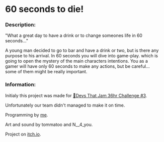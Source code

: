 # 60 seconds to die!

### Description:

"What a great day to have a drink or to change someones life in 60 seconds..."

A young man decided to go to bar and have a drink or two, but is there any purpose to his arrival. In 60 seconds you will dive into game-play. which is going to open the mystery of the main characters intentions. You as a gamer will have only 60 seconds to make any actions, but be careful... some of them might be really important.

### Information:

Initialy this project was made for [🍯Devs That Jam 36hr Challenge #3](https://itch.io/jam/devs-that-jam-36hr-challenge-jun24).

Unfortunately our team didn't managed to make it on time.

Programming by [me](https://github.com/TrueHopolok).

Art and sound by tommatoo and N__4_you.

Project on [itch.io](https://hopolok.itch.io/60-seconds-to-die).
